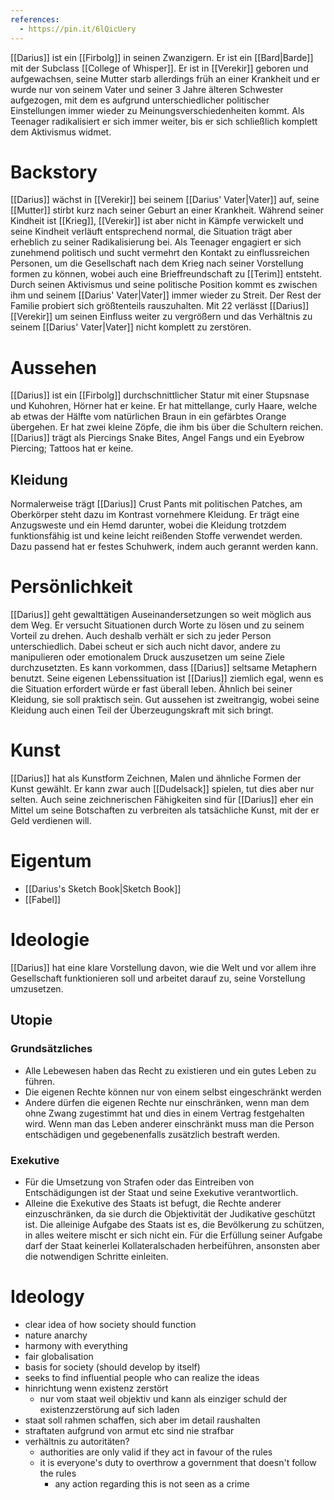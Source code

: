 ```yaml
---
references:
  - https://pin.it/6lQicUery
---
```

[[Darius]] ist ein [[Firbolg]] in seinen Zwanzigern. Er ist ein [[Bard|Barde]] mit der Subclass [[College of Whisper]]. 
Er ist in [[Verekir]] geboren und aufgewachsen, seine Mutter starb allerdings früh an einer Krankheit und er wurde nur von seinem Vater und seiner 3 Jahre älteren Schwester aufgezogen, mit dem es aufgrund unterschiedlicher politischer Einstellungen immer wieder zu Meinungsverschiedenheiten kommt. Als Teenager radikalisiert er sich immer weiter, bis er sich schließlich komplett dem Aktivismus widmet.
# Backstory
[[Darius]] wächst in [[Verekir]] bei seinem [[Darius' Vater|Vater]] auf, seine [[Mutter]] stirbt kurz nach seiner Geburt an einer Krankheit. Während seiner Kindheit ist [[Krieg]], [[Verekir]] ist aber nicht in Kämpfe verwickelt und seine Kindheit verläuft entsprechend normal, die Situation trägt aber erheblich zu seiner Radikalisierung bei.
Als Teenager engagiert er sich zunehmend politisch und sucht vermehrt den Kontakt zu einflussreichen Personen, um die Gesellschaft nach dem Krieg nach seiner Vorstellung formen zu können, wobei auch eine Brieffreundschaft zu [[Terim]] entsteht. Durch seinen Aktivismus und seine politische Position kommt es zwischen ihm und seinem [[Darius' Vater|Vater]] immer wieder zu Streit. Der Rest der Familie probiert sich größtenteils rauszuhalten.
Mit 22 verlässt [[Darius]] [[Verekir]] um seinen Einfluss weiter zu vergrößern und das Verhältnis zu seinem [[Darius' Vater|Vater]] nicht komplett zu zerstören.
# Aussehen
[[Darius]] ist ein [[Firbolg]] durchschnittlicher Statur mit einer Stupsnase und Kuhohren, Hörner hat er keine. Er hat mittellange, curly Haare, welche ab etwas der Hälfte vom natürlichen Braun in ein gefärbtes Orange übergehen. Er hat zwei kleine Zöpfe, die ihm bis über die Schultern reichen. 
[[Darius]] trägt als Piercings Snake Bites, Angel Fangs und ein Eyebrow Piercing; Tattoos hat er keine.
## Kleidung
Normalerweise trägt [[Darius]] Crust Pants mit politischen Patches, am Oberkörper steht dazu im Kontrast vornehmere Kleidung. Er trägt eine Anzugsweste und ein Hemd darunter, wobei die Kleidung trotzdem funktionsfähig ist und keine leicht reißenden Stoffe verwendet werden. Dazu passend hat er festes Schuhwerk, indem auch gerannt werden kann.
# Persönlichkeit
[[Darius]] geht gewalttätigen Auseinandersetzungen so weit möglich aus dem Weg. Er versucht Situationen durch Worte zu lösen und zu seinem Vorteil zu drehen. Auch deshalb verhält er sich zu jeder Person unterschiedlich. Dabei scheut er sich auch nicht davor, andere zu manipulieren oder emotionalem Druck auszusetzen um seine Ziele durchzusetzten. Es kann vorkommen, dass [[Darius]] seltsame Metaphern benutzt.
Seine eigenen Lebenssituation ist [[Darius]] ziemlich egal, wenn es die Situation erfordert würde er fast überall leben. Ähnlich bei seiner Kleidung, sie soll praktisch sein. Gut aussehen ist zweitrangig, wobei seine Kleidung auch einen Teil der Überzeugungskraft mit sich bringt.
# Kunst
[[Darius]] hat als Kunstform Zeichnen, Malen und ähnliche Formen der Kunst gewählt. Er kann zwar auch [[Dudelsack]] spielen, tut dies aber nur selten. Auch seine zeichnerischen Fähigkeiten sind für [[Darius]] eher ein Mittel um seine Botschaften zu verbreiten als tatsächliche Kunst, mit der er Geld verdienen will.
# Eigentum
- [[Darius's Sketch Book|Sketch Book]]
- [[Fabel]]
# Ideologie
[[Darius]] hat eine klare Vorstellung davon, wie die Welt und vor allem ihre Gesellschaft funktionieren soll und arbeitet darauf zu, seine Vorstellung umzusetzen. 
## Utopie
### Grundsätzliches
- Alle Lebewesen haben das Recht zu existieren und ein gutes Leben zu führen. 
- Die eigenen Rechte können nur von einem selbst eingeschränkt werden
- Andere dürfen die eigenen Rechte nur einschränken, wenn man dem ohne Zwang zugestimmt hat und dies in einem Vertrag festgehalten wird.
Wenn man das Leben anderer einschränkt muss man die Person entschädigen und gegebenenfalls zusätzlich bestraft werden.
### Exekutive
- Für die Umsetzung von Strafen oder das Eintreiben von Entschädigungen ist der Staat und seine Exekutive verantwortlich.
- Alleine die Exekutive des Staats ist befugt, die Rechte anderer einzuschränken, da sie durch die Objektivität der Judikative geschützt ist. 
Die alleinige Aufgabe des Staats ist es, die Bevölkerung zu schützen, in alles weitere mischt er sich nicht ein. Für die Erfüllung seiner Aufgabe darf der Staat keinerlei Kollateralschaden herbeiführen, ansonsten aber die notwendigen Schritte einleiten. 
# Ideology
- clear idea of how society should function
- nature anarchy
- harmony with everything
- fair globalisation
- basis for society (should develop by itself)
- seeks to find influential people who can realize the ideas
- hinrichtung wenn existenz zerstört
	- nur vom staat weil objektiv und kann als einziger schuld der existenzzerstörung auf sich laden
- staat soll rahmen schaffen, sich aber im detail raushalten
- straftaten aufgrund von armut etc sind nie strafbar
- verhältnis zu autoritäten?
	- authorities are only valid if they act in favour of the rules
	- it is everyone's duty to overthrow a government that doesn't follow the rules
		- any action regarding this is not seen as a crime

